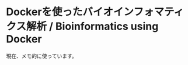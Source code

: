 # Dockerを使ったバイオインフォマティクス解析 / Bioinformatics using Docker

現在、メモ的に使っています。

<!--
　MacやWindowsなど、オペレーションシステム(OS)が異なると、インストールできるソフトウェアも異なってくるので、OSの違いで解析環境に違いが出てきます。インターネット上に有用な情報を見つけても、そういった解析環境の違いにより、自身のパソコン環境では「使えないじゃないか」といったことがあります。ここでは、Dockerという便利なツールを使うことで、OSの違いにかかわらずに、解析できる技術を紹介するつもりです。


## 解析環境
- OS: Dockerがインストールできるなら、なんでも可
- ソフトウェア
    - Docker
    - テキストエディタ

## 目次

### 解析環境
- 解析環境の構築
    - Dockerインストール
    - テキストエディタインストール
- Dockerの使い方
-

### Unix

### バイオインフォマティクス・ソフトウェア

### プログラミング
-->
